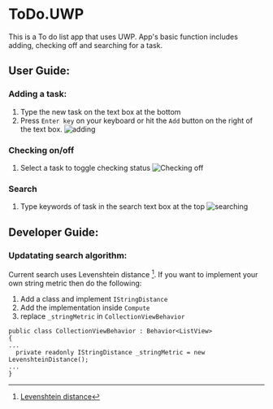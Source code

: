 # ToDo.UWP
This is a To do list app that uses UWP. App's basic function includes adding, checking off and searching for a task.

## User Guide:
### Adding a task:
1. Type the new task on the text box at the bottom
2. Press `Enter key` on your keyboard or hit the `Add` button on the right of the text box.
![adding](https://user-images.githubusercontent.com/23254953/161419612-bb90e77e-03ac-4272-bd4b-7e0a7877084c.gif)

### Checking on/off 
1. Select a task to toggle checking status
![Checking off](https://user-images.githubusercontent.com/23254953/161419646-7eb04c38-788b-48f1-add8-96b5494d496d.gif)

### Search
1. Type keywords of task in the search text box at the top
![searching](https://user-images.githubusercontent.com/23254953/161419677-274de183-4fe2-489f-b3f8-019246e923e7.gif)

## Developer Guide:
### Updatating search algorithm:
Current search uses Levenshtein distance [^1]. If you want to implement your own string metric then do the following:
1. Add a class and implement `IStringDistance`
2. Add the implementation inside `Compute`
3. replace `_stringMetric` in `CollectionViewBehavior`

```
public class CollectionViewBehavior : Behavior<ListView>
{
...
  private readonly IStringDistance _stringMetric = new LevenshteinDistance();
...
}
```

[^1]: [Levenshtein distance](https://en.wikipedia.org/wiki/Levenshtein_distance#:~:text=Informally%2C%20the%20Levenshtein%20distance%20between,considered%20this%20distance%20in%201965.)

